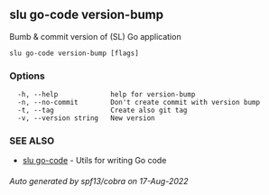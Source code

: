 ## slu go-code version-bump

Bumb & commit version of (SL) Go application

```
slu go-code version-bump [flags]
```

### Options

```
  -h, --help             help for version-bump
  -n, --no-commit        Don't create commit with version bump
  -t, --tag              Create also git tag
  -v, --version string   New version
```

### SEE ALSO

* [slu go-code](slu_go-code.md)	 - Utils for writing Go code

###### Auto generated by spf13/cobra on 17-Aug-2022
